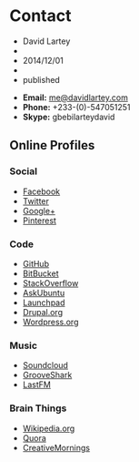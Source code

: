 # Contact
- David Lartey
- 
- 2014/12/01
-
- published


* **Email:** <a href="mailto:me@davidlartey.com">me@davidlartey.com</a>
* **Phone:** +233-(0)-547051251
* **Skype:** gbebilarteydavid

## Online Profiles
### Social
* <a href="https://www.facebook.com/dbilovd" target="_blank">Facebook</a>
* <a href="https://twitter.com/DavidLartey" target="_blank">Twitter</a>
* <a href="https://plus.google.com/+DavidLarteyGbebi" target="_blank">Google+</a>
* <a href="http://www.pinterest.com/davidlartey/" target="_blank">Pinterest</a>

### Code
* <a href="https://github.com/davidlartey" target="_blank">GitHub</a>
* <a href="https://bitbucket.org/davidlartey" target="_blank">BitBucket</a>
* <a href="http://stackoverflow.com/users/1818092/david-lartey" target="_blank">StackOverflow</a>
* <a href="http://askubuntu.com/users/116015/david-lartey" target="_blank">AskUbuntu</a>
* <a href="https://launchpad.net/~davidlartey237f" target="_blank">Launchpad</a>
* <a href="https://www.drupal.org/u/davidlartey" target="_blank">Drupal.org</a>
* <a href="https://profiles.wordpress.org/davidlartey" target="_blank">Wordpress.org</a>

### Music
* <a href="https://soundcloud.com/davidlartey" target="_blank">Soundcloud</a>
* <a href="http://grooveshark.com/#!/davidlartey" target="_blank">GrooveShark</a>
* <a href="http://www.last.fm/user/davidlartey" target="_blank">LastFM</a>

### Brain Things
* <a href="https://en.wikipedia.org/wiki/User:Davidlartey" target="_blank">Wikipedia.org</a>
* <a href="http://www.quora.com/David-Lartey" target="_blank">Quora</a>
* <a href="http://creativemornings.com/people/davidlartey" target="_blank">CreativeMornings</a>

